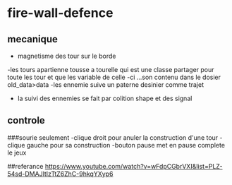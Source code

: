 # fire-wall-defence

## mecanique

- magnetisme des tour sur le borde

-les tours apartienne tousse a tourelle qui est une classe partager pour toute les tour et que les variable de celle -ci
...son contenu dans le dosier old_data>data
-les ennemie suive un paterne desinier comme trajet

- la suivi des ennemies se fait par colition shape et des signal

## controle

###sourie seulement
-clique droit pour anuler la construction d'une tour
-clique gauche pour sa construction
-bouton pause met en pause complete le jeux

##referance
https://www.youtube.com/watch?v=wFdpCGbrVXI&list=PLZ-54sd-DMAJltIzTtZ6ZhC-9hkqYXyp6
